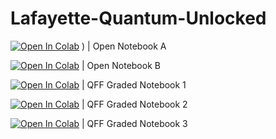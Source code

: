 # Lafayette-Quantum-Unlocked


[![Open In Colab](https://colab.research.google.com/assets/colab-badge.svg)](https://colab.research.google.com/github/VeditVenkatesh/Lafayette-Quantum-Unlocked/blob/main/Open_Notebook_A.ipynb) ) | Open Notebook A

[![Open In Colab](https://colab.research.google.com/assets/colab-badge.svg)](https://colab.research.google.com/github/VeditVenkatesh/Lafayette-Quantum-Unlocked/blob/main/Open_Notebook_B.ipynb) | Open Notebook B

[![Open In Colab](https://colab.research.google.com/assets/colab-badge.svg)](https://colab.research.google.com/github/VeditVenkatesh/Lafayette-Quantum-Unlocked/blob/main/QFF_Graded_Notebook_1.ipynb) | QFF Graded Notebook 1

[![Open In Colab](https://colab.research.google.com/assets/colab-badge.svg)](https://colab.research.google.com/github/VeditVenkatesh/Lafayette-Quantum-Unlocked/blob/main/QFF_Graded_Notebook_2.ipynb) | QFF Graded Notebook 2

[![Open In Colab](https://colab.research.google.com/assets/colab-badge.svg)](https://colab.research.google.com/github/VeditVenkatesh/Lafayette-Quantum-Unlocked/blob/main/QFF_Graded_Notebook_3.ipynb) | QFF Graded Notebook 3
